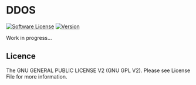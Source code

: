 # DDOS
[![Software License](https://img.shields.io/badge/license-GNU%20GPL%20V2-green.svg?style=flat-square)](LICENSE) [![Version](https://img.shields.io/badge/version-0.0.0-red.svg?style=flat-square)](https://github.com/solikate/DDOS)

Work in progress...

## Licence
The GNU GENERAL PUBLIC LICENSE V2 (GNU GPL V2). Please see License File for more information.
